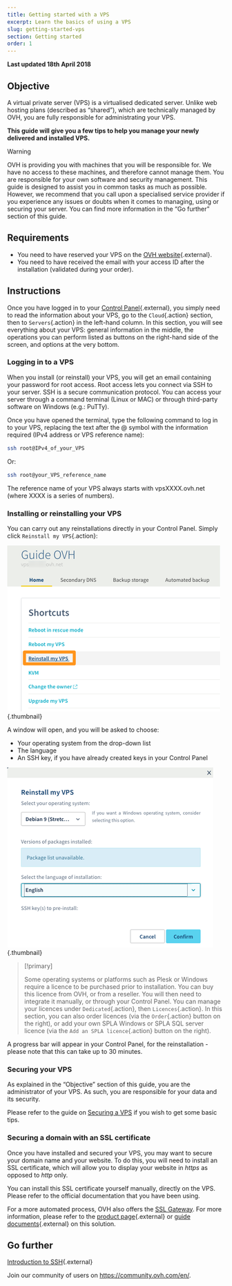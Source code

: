 ```yaml
---
title: Getting started with a VPS
excerpt: Learn the basics of using a VPS
slug: getting-started-vps
section: Getting started
order: 1
---
```


**Last updated 18th April 2018**
 
## Objective

A virtual private server (VPS) is a virtualised dedicated server. Unlike web hosting plans (described as “shared”), which are technically managed by OVH, you are fully responsible for administrating your VPS.

**This guide will give you a few tips to help you manage your newly delivered and installed VPS.**


> [!warning]
>
> OVH is providing you with machines that you will be responsible for. We have no access to these machines, and therefore cannot manage them. You are responsible for your own software and security management. This guide is designed to assist you in common tasks as much as possible. However, we recommend that you call upon a specialised service provider if you experience any issues or doubts when it comes to managing, using or securing your server. You can find more information in the “Go further” section of this guide.
> 


## Requirements

- You need to have reserved your VPS on the [OVH website](https://www.ovh.ie/vps/){.external}.
- You need to have received the email with your access ID after the installation (validated during your order).


## Instructions

Once you have logged in to your [Control Panel](https://www.ovh.com/auth/?action=gotomanager){.external}, you simply need to read the information about your VPS, go to the `Cloud`{.action} section, then to `Servers`{.action} in the left-hand column. In this section, you will see everything about your VPS: general information in the middle, the operations you can perform listed as buttons on the right-hand side of the screen, and options at the very bottom.

### Logging in to a VPS

When you install (or reinstall) your VPS, you will get an email containing your password for root access. Root access lets you connect via SSH to your server. SSH is a secure communication protocol. You can access your server through a command terminal (Linux or MAC) or through third-party software on Windows (e.g.: PuTTy).

Once you have opened the terminal, type the following command to log in to your VPS, replacing the text after the @ symbol with the information required (IPv4 address or VPS reference name):

```sh
ssh root@IPv4_of_your_VPS
```

Or:

```sh
ssh root@your_VPS_reference_name
```

The reference name of your VPS always starts with vpsXXXX.ovh.net (where XXXX is a series of numbers).


### Installing or reinstalling your VPS

You can carry out any reinstallations directly in your Control Panel. Simply click `Reinstall my VPS`{.action}:

![Reinstalling the VPS](images/reinstall_manager.png){.thumbnail}

A window will open, and you will be asked to choose:

- Your operating system from the drop-down list
- The language
- An SSH key, if you have already created keys in your Control Panel


![Reinstallation menu](images/reinstall_menu.png){.thumbnail}

> [!primary]
>
> Some operating systems or platforms such as Plesk or Windows require a licence to be purchased prior to installation. You can buy this licence from OVH, or from a reseller. You will then need to integrate it manually, or through your Control Panel. You can manage your licences under `Dedicated`{.action}, then `Licences`{.action}.
In this section, you can also order licences (via the `Order`{.action} button on the right), or add your own SPLA Windows or SPLA SQL server licence (via the `Add an SPLA licence`{.action} button on the right).
> 

A progress bar will appear in your Control Panel, for the reinstallation - please note that this can take up to 30 minutes.

### Securing your VPS

As explained in the “Objective” section of this guide, you are the administrator of your VPS. As such, you are responsible for your data and its security.

Please refer to the guide on [Securing a VPS](https://docs.ovh.com/ie/en/vps/tips-for-securing-a-vps/) if you wish to get some basic tips.


### Securing a domain with an SSL certificate

Once you have installed and secured your VPS, you may want to secure your domain name and your website. To do this, you will need to install an SSL certificate, which will allow you to display your website in *https* as opposed to *http* only.

You can install this SSL certificate yourself manually, directly on the VPS. Please refer to the official documentation that you have been using.

For a more automated process, OVH also offers the [SSL Gateway](https://www.ovh.ie/ssl-gateway/). For more information, please refer to the [product page](https://www.ovh.ie/ssl-gateway/){.external} or [guide documents](https://docs.ovh.com/ie/en/ssl-gateway/){.external} on this solution.

## Go further

[Introduction to SSH](https://docs.ovh.com/ie/en/dedicated/ssh-introduction/){.external}

Join our community of users on <https://community.ovh.com/en/>.